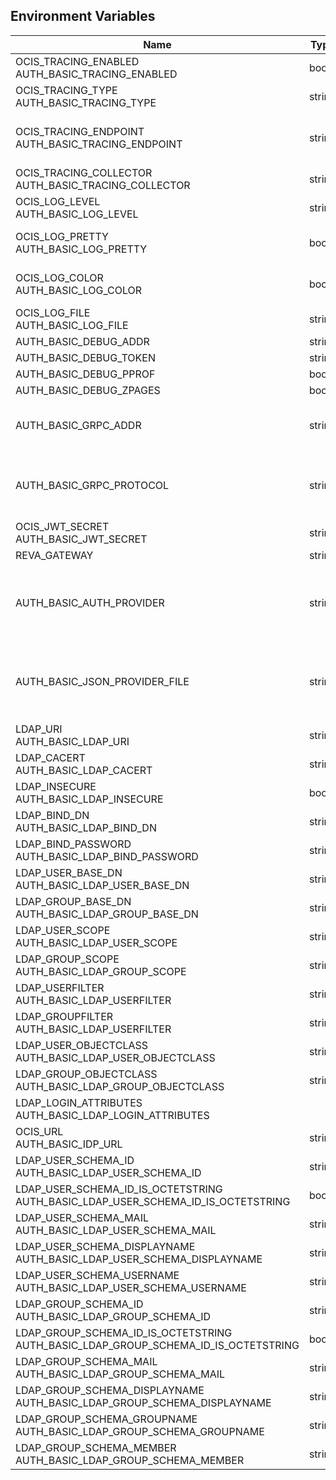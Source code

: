 ## Environment Variables

| Name | Type | Default Value | Description |
|------|------|---------------|-------------|
| OCIS_TRACING_ENABLED<br/>AUTH_BASIC_TRACING_ENABLED | bool | false | Activates tracing.|
| OCIS_TRACING_TYPE<br/>AUTH_BASIC_TRACING_TYPE | string |  | |
| OCIS_TRACING_ENDPOINT<br/>AUTH_BASIC_TRACING_ENDPOINT | string |  | The endpoint to the tracing collector.|
| OCIS_TRACING_COLLECTOR<br/>AUTH_BASIC_TRACING_COLLECTOR | string |  | |
| OCIS_LOG_LEVEL<br/>AUTH_BASIC_LOG_LEVEL | string |  | The log level.|
| OCIS_LOG_PRETTY<br/>AUTH_BASIC_LOG_PRETTY | bool | false | Activates pretty log output.|
| OCIS_LOG_COLOR<br/>AUTH_BASIC_LOG_COLOR | bool | false | Activates colorized log output.|
| OCIS_LOG_FILE<br/>AUTH_BASIC_LOG_FILE | string |  | The target log file.|
| AUTH_BASIC_DEBUG_ADDR | string | 127.0.0.1:9147 | |
| AUTH_BASIC_DEBUG_TOKEN | string |  | |
| AUTH_BASIC_DEBUG_PPROF | bool | false | |
| AUTH_BASIC_DEBUG_ZPAGES | bool | false | |
| AUTH_BASIC_GRPC_ADDR | string | 127.0.0.1:9146 | The address of the grpc service.|
| AUTH_BASIC_GRPC_PROTOCOL | string | tcp | The transport protocol of the grpc service.|
| OCIS_JWT_SECRET<br/>AUTH_BASIC_JWT_SECRET | string |  | |
| REVA_GATEWAY | string | 127.0.0.1:9142 | |
| AUTH_BASIC_AUTH_PROVIDER | string | ldap | The auth provider which should be used by the service|
| AUTH_BASIC_JSON_PROVIDER_FILE | string |  | The file to which the json provider writes the data.|
| LDAP_URI<br/>AUTH_BASIC_LDAP_URI | string | ldaps://localhost:9235 | |
| LDAP_CACERT<br/>AUTH_BASIC_LDAP_CACERT | string | ~/.ocis/idm/ldap.crt | |
| LDAP_INSECURE<br/>AUTH_BASIC_LDAP_INSECURE | bool | false | |
| LDAP_BIND_DN<br/>AUTH_BASIC_LDAP_BIND_DN | string | uid=reva,ou=sysusers,o=libregraph-idm | |
| LDAP_BIND_PASSWORD<br/>AUTH_BASIC_LDAP_BIND_PASSWORD | string |  | |
| LDAP_USER_BASE_DN<br/>AUTH_BASIC_LDAP_USER_BASE_DN | string | ou=users,o=libregraph-idm | |
| LDAP_GROUP_BASE_DN<br/>AUTH_BASIC_LDAP_GROUP_BASE_DN | string | ou=groups,o=libregraph-idm | |
| LDAP_USER_SCOPE<br/>AUTH_BASIC_LDAP_USER_SCOPE | string | sub | |
| LDAP_GROUP_SCOPE<br/>AUTH_BASIC_LDAP_GROUP_SCOPE | string | sub | |
| LDAP_USERFILTER<br/>AUTH_BASIC_LDAP_USERFILTER | string |  | |
| LDAP_GROUPFILTER<br/>AUTH_BASIC_LDAP_USERFILTER | string |  | |
| LDAP_USER_OBJECTCLASS<br/>AUTH_BASIC_LDAP_USER_OBJECTCLASS | string | inetOrgPerson | |
| LDAP_GROUP_OBJECTCLASS<br/>AUTH_BASIC_LDAP_GROUP_OBJECTCLASS | string | groupOfNames | |
| LDAP_LOGIN_ATTRIBUTES<br/>AUTH_BASIC_LDAP_LOGIN_ATTRIBUTES |  | [uid mail] | |
| OCIS_URL<br/>AUTH_BASIC_IDP_URL | string | https://localhost:9200 | |
| LDAP_USER_SCHEMA_ID<br/>AUTH_BASIC_LDAP_USER_SCHEMA_ID | string | ownclouduuid | |
| LDAP_USER_SCHEMA_ID_IS_OCTETSTRING<br/>AUTH_BASIC_LDAP_USER_SCHEMA_ID_IS_OCTETSTRING | bool | false | |
| LDAP_USER_SCHEMA_MAIL<br/>AUTH_BASIC_LDAP_USER_SCHEMA_MAIL | string | mail | |
| LDAP_USER_SCHEMA_DISPLAYNAME<br/>AUTH_BASIC_LDAP_USER_SCHEMA_DISPLAYNAME | string | displayname | |
| LDAP_USER_SCHEMA_USERNAME<br/>AUTH_BASIC_LDAP_USER_SCHEMA_USERNAME | string | uid | |
| LDAP_GROUP_SCHEMA_ID<br/>AUTH_BASIC_LDAP_GROUP_SCHEMA_ID | string | ownclouduuid | |
| LDAP_GROUP_SCHEMA_ID_IS_OCTETSTRING<br/>AUTH_BASIC_LDAP_GROUP_SCHEMA_ID_IS_OCTETSTRING | bool | false | |
| LDAP_GROUP_SCHEMA_MAIL<br/>AUTH_BASIC_LDAP_GROUP_SCHEMA_MAIL | string | mail | |
| LDAP_GROUP_SCHEMA_DISPLAYNAME<br/>AUTH_BASIC_LDAP_GROUP_SCHEMA_DISPLAYNAME | string | cn | |
| LDAP_GROUP_SCHEMA_GROUPNAME<br/>AUTH_BASIC_LDAP_GROUP_SCHEMA_GROUPNAME | string | cn | |
| LDAP_GROUP_SCHEMA_MEMBER<br/>AUTH_BASIC_LDAP_GROUP_SCHEMA_MEMBER | string | member | |